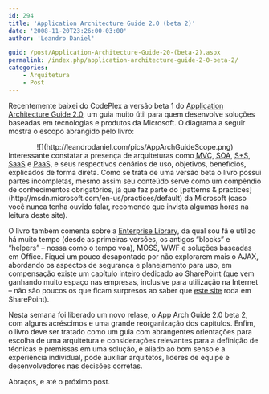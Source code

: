 ```yaml
---
id: 294
title: 'Application Architecture Guide 2.0 (beta 2)'
date: '2008-11-20T23:26:00-03:00'
author: 'Leandro Daniel'

guid: /post/Application-Architecture-Guide-20-(beta-2).aspx
permalink: /index.php/application-architecture-guide-2-0-beta-2/
categories:
    - Arquitetura
    - Post
---
```


Recentemente baixei do CodePlex a versão beta 1 do [Application Architecture Guide 2.0](http://www.codeplex.com/AppArchGuide), um guia muito útil para quem desenvolve soluções baseadas em tecnologias e produtos da Microsoft. O diagrama a seguir mostra o escopo abrangido pelo livro:

<div style="text-align: center">![](http://leandrodaniel.com/pics/AppArchGuideScope.png)</div>Interessante constatar a presença de arquiteturas como <acronym title="Model-view-controller">MVC</acronym>, <acronym title="Service-oriented architecture">SOA</acronym>, <acronym title="Software + Services">S+S</acronym>, <acronym title="Software-as-a-Service">SaaS</acronym> e <acronym title="Plataform-as-a-Services">PaaS</acronym>, e seus respectivos cenários de uso, objetivos, benefícios, explicados de forma direta. Como se trata de uma versão beta o livro possui partes incompletas, mesmo assim seu conteúdo serve como um compêndio de conhecimentos obrigatórios, já que faz parte do [patterns &amp; practices](http://msdn.microsoft.com/en-us/practices/default) da Microsoft (caso você nunca tenha ouvido falar, recomendo que invista algumas horas na leitura deste site).

O livro também comenta sobre a [Enterprise Library](http://msdn.microsoft.com/en-us/library/cc467894), da qual sou fã e utilizo há muito tempo (desde as primeiras versões, os antigos “blocks” e “helpers” – nossa como o tempo voa), MOSS, WWF e soluções baseadas em Office. Fiquei um pouco desapontado por não explorarem mais o AJAX, abordando os aspectos de segurança e planejamento para uso, em compensação existe um capítulo inteiro dedicado ao SharePoint (que vem ganhando muito espaço nas empresas, inclusive para utilização na Internet – não são poucos os que ficam surpresos ao saber que [este site](http://www.nossacaixa.com.br/) roda em SharePoint).

Nesta semana foi liberado um novo relase, o App Arch Guide 2.0 beta 2, com alguns acréscimos e uma grande reorganização dos capítulos. Enfim, o livro deve ser tratado como um guia com abrangentes orientações para escolha de uma arquitetura e considerações relevantes para a definição de técnicas e premissas em uma solução, e aliado ao bom senso e a experiência individual, pode auxiliar arquitetos, líderes de equipe e desenvolvedores nas decisões corretas.

Abraços, e até o próximo post.